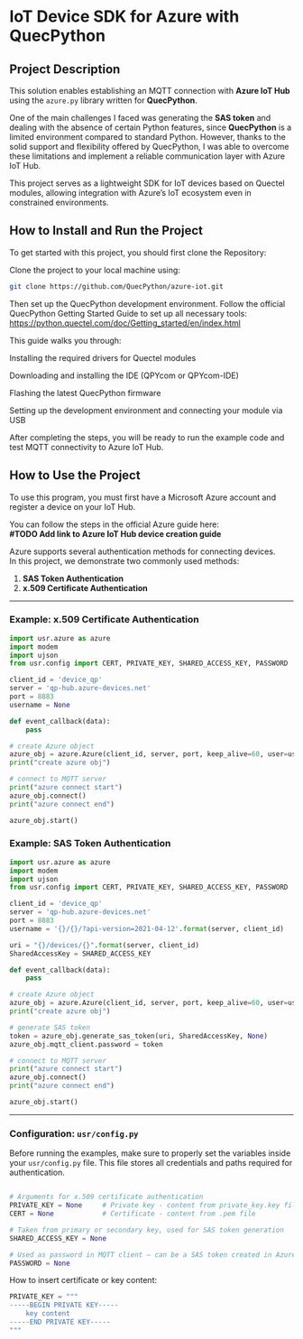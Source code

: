 #  IoT Device SDK for Azure with QuecPython

## Project Description

This solution enables establishing an MQTT connection with **Azure IoT Hub** using the `azure.py` library written for **QuecPython**.

One of the main challenges I faced was generating the **SAS token** and dealing with the absence of certain Python features, since **QuecPython** is a limited environment compared to standard Python. However, thanks to the solid support and flexibility offered by QuecPython, I was able to overcome these limitations and implement a reliable communication layer with Azure IoT Hub.

This project serves as a lightweight SDK for IoT devices based on Quectel modules, allowing integration with Azure’s IoT ecosystem even in constrained environments.

##  How to Install and Run the Project

To get started with this project, you should first clone the Repository:

Clone the project to your local machine using:

```bash
git clone https://github.com/QuecPython/azure-iot.git
```
Then set up the QuecPython development environment.
Follow the official QuecPython Getting Started Guide to set up all necessary tools:
https://python.quectel.com/doc/Getting_started/en/index.html

This guide walks you through:

Installing the required drivers for Quectel modules

Downloading and installing the IDE (QPYcom or QPYcom-IDE)

Flashing the latest QuecPython firmware

Setting up the development environment and connecting your module via USB

After completing the steps, you will be ready to run the example code and test MQTT connectivity to Azure IoT Hub.

## How to Use the Project

To use this program, you must first have a Microsoft Azure account and register a device on your IoT Hub.

You can follow the steps in the official Azure guide here:  
**#TODO Add link to Azure IoT Hub device creation guide**

Azure supports several authentication methods for connecting devices.  
In this project, we demonstrate two commonly used methods:

1. **SAS Token Authentication**
2. **x.509 Certificate Authentication**

---

### Example: x.509 Certificate Authentication

```python
import usr.azure as azure
import modem
import ujson
from usr.config import CERT, PRIVATE_KEY, SHARED_ACCESS_KEY, PASSWORD

client_id = 'device_qp'
server = 'qp-hub.azure-devices.net'
port = 8883
username = None

def event_callback(data):
    pass

# create Azure object
azure_obj = azure.Azure(client_id, server, port, keep_alive=60, user=username, password=PASSWORD, ssl=True, ssl_params={"cert": CERT, "key": PRIVATE_KEY})
print("create azure obj")

# connect to MQTT server
print("azure connect start")
azure_obj.connect()
print("azure connect end")

azure_obj.start()
```
### Example: SAS Token Authentication

```python
import usr.azure as azure
import modem
import ujson
from usr.config import CERT, PRIVATE_KEY, SHARED_ACCESS_KEY, PASSWORD

client_id = 'device_qp'
server = 'qp-hub.azure-devices.net'
port = 8883
username = '{}/{}/?api-version=2021-04-12'.format(server, client_id)

uri = "{}/devices/{}".format(server, client_id)
SharedAccessKey = SHARED_ACCESS_KEY

def event_callback(data):
    pass

# create Azure object
azure_obj = azure.Azure(client_id, server, port, keep_alive=60, user=username, password=PASSWORD, ssl=True, ssl_params={"cert": CERT, "key": PRIVATE_KEY})
print("create azure obj")

# generate SAS token
token = azure_obj.generate_sas_token(uri, SharedAccessKey, None)
azure_obj.mqtt_client.password = token

# connect to MQTT server
print("azure connect start")
azure_obj.connect()
print("azure connect end")

azure_obj.start()
```
---
### Configuration: `usr/config.py`

Before running the examples, make sure to properly set the variables inside your `usr/config.py` file. This file stores all credentials and paths required for authentication.

```python

# Arguments for x.509 certificate authentication
PRIVATE_KEY = None     # Private key - content from private_key.key file
CERT = None            # Certificate - content from .pem file 

# Taken from primary or secondary key, used for SAS token generation
SHARED_ACCESS_KEY = None

# Used as password in MQTT client – can be a SAS token created in Azure IoT Explorer
PASSWORD = None
```
How to insert certificate or key content:
```python
PRIVATE_KEY = """
-----BEGIN PRIVATE KEY-----
    key content 
-----END PRIVATE KEY-----
"""
```